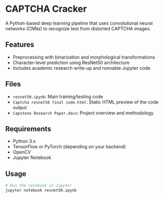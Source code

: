 # CAPTCHA Cracker

A Python-based deep learning pipeline that uses convolutional neural networks (CNNs) to recognize text from distorted CAPTCHA images.

## Features
- Preprocessing with binarization and morphological transformations
- Character-level prediction using ResNet50 architecture
- Includes academic research write-up and runnable Jupyter code

## Files
- `resnet50.ipynb`: Main training/testing code
- `Captcha resnet50 final code.html`: Static HTML preview of the code output
- `Capstone Research Paper.docx`: Project overview and methodology

## Requirements
- Python 3.x
- TensorFlow or PyTorch (depending on your backend)
- OpenCV
- Jupyter Notebook

## Usage
```bash
# Run the notebook in Jupyter
jupyter notebook resnet50.ipynb
